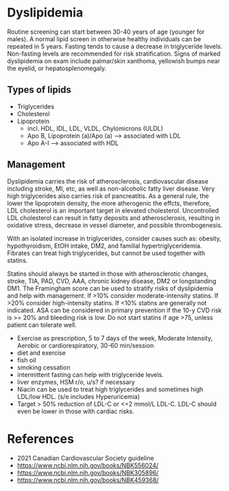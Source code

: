 # Dyslipidemia
Routine screening can start between 30-40 years of age (younger for males). A normal lipid screen in otherwise healthy individuals can be repeated in 5 years. Fasting tends to cause a decrease in triglyceride levels. Non-fasting levels are recommended for risk stratification. Signs of marked dyslipidemia on exam include palmar/skin xanthoma, yellowish bumps near the eyelid, or hepatosplenomegaly.

## Types of lipids
- Triglycerides
- Cholesterol
- Lipoprotein
  - incl. HDL, IDL, LDL, VLDL, Chylomicrons (ULDL)
  - Apo B, Lipoprotein (a)/Apo (a) --> associated with LDL
  - Apo A-I --> associated with HDL

## Management
Dyslipidemia carries the risk of atherosclerosis, cardiovascular disease including stroke, MI, etc, as well as non-alcoholic fatty liver disease. Very high triglycerides also carries risk of pancreatitis. As a general rule, the lower the lipoprotein density, the more atherogenic the effcts, therefore, LDL cholesterol is an important target in elevated cholesterol. Uncontrolled LDL cholesterol can result in fatty deposits and atherosclerosis, resulting in oxidative stress, decrease in vessel diameter, and possible thrombogenesis.

With an isolated increase in triglycerides, consider causes such as: obesity, hypothyroidism, EtOH intake, DM2, and familial hypertriglyceridemia. Fibrates can treat high triglycerides, but cannot be used together with statins.

Statins should always be started in those with atherosclerotic changes, stroke, TIA, PAD, CVD, AAA, chronic kidney disease, DM2 or longstanding DM1. The Framingham score can be used to stratify risks of dyslipidemia and help with management. If >10% consider moderate-intensity statins. If >20% consider high-intensity statins. If <10% statins are generally not indicated. ASA can be considered in primary prevention if the 10-y CVD risk is >= 20% and bleeding risk is low. Do not start statins if age >75, unless patient can tolerate well.

- Exercise as prescription, 5 to 7 days of the week, Moderate Intensity, Aerobic or cardiorespiratory, 30-60 min/session
- diet and exercise
- fish oil
- smoking cessation
- intermittent fasting can help with triglyceride levels.
- liver enzymes, HSM r/o, u/s? if necessary
- Niacin can be used to treat high triglycerides and sometimes high LDL/low HDL. (s/e includes Hyperuricemia)
- Target > 50% reduction of LDL-C or <=2 mmol/L LDL-C. LDL-C should even be lower in those with cardiac risks.


# References
- 2021 Canadian Cardiovascular Society guideline
- https://www.ncbi.nlm.nih.gov/books/NBK556024/
- https://www.ncbi.nlm.nih.gov/books/NBK305896/
- https://www.ncbi.nlm.nih.gov/books/NBK459368/

